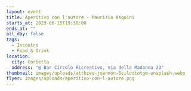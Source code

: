 ```yaml
---
layout: event
title: Aperitivo con l'autore - Maurizio Asquini
starts_at: 2023-06-15T19:30:00
ends_at: ""
all_day: false
tags:
  - Incontro
  - Food & Drink
location:
  city: Corbetta
  address: "@ Bar Circolo Ricreativo, via della Madonna 23"
thumbnail: images/uploads/atthieu-joannon-6cilddtotgm-unsplash.webp
flyer: images/uploads/aperitivo-con-l-autore.png
---
```

